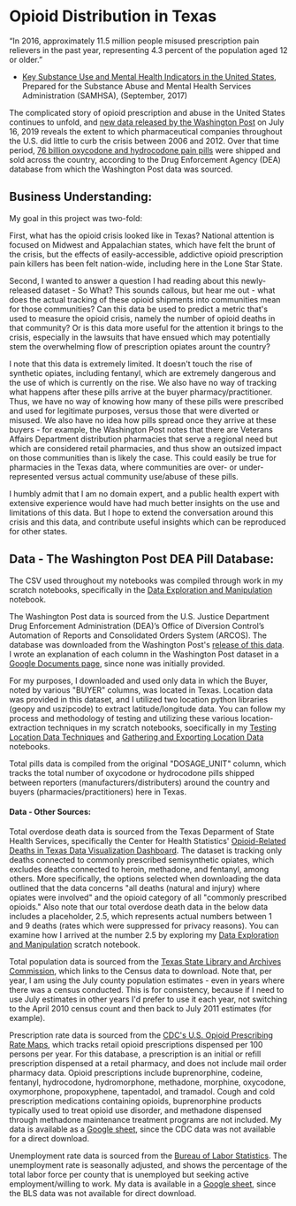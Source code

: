 # Opioid Distribution in Texas

“In 2016, approximately 11.5 million people misused prescription pain relievers in the past year, representing 4.3 percent of the population aged 12 or older.”
- [Key Substance Use and Mental Health Indicators in the United States](https://www.samhsa.gov/data/sites/default/files/NSDUH-FFR1-2016/NSDUH-FFR1-2016.htm#opioid3), Prepared for the Substance Abuse and Mental Health Services Administration (SAMHSA), (September, 2017)

The complicated story of opioid prescription and abuse in the United States continues to unfold, and [new data released by the Washington Post](https://www.washingtonpost.com/graphics/2019/investigations/dea-pain-pill-database/) on July 16, 2019 reveals the extent to which pharmaceutical companies throughout the U.S. did little to curb the crisis between 2006 and 2012. Over that time period, [76 billion oxycodone and hydrocodone pain pills](https://www.washingtonpost.com/investigations/76-billion-opioid-pills-newly-released-federal-data-unmasks-the-epidemic/2019/07/16/5f29fd62-a73e-11e9-86dd-d7f0e60391e9_story.html) were shipped and sold across the country, according to the Drug Enforcement Agency (DEA) database from which the Washington Post data was sourced. 


## Business Understanding:

My goal in this project was two-fold:

First, what has the opioid crisis looked like in Texas? National attention is focused on Midwest and Appalachian states, which have felt the brunt of the crisis, but the effects of easily-accessible, addictive opioid prescription pain killers has been felt nation-wide, including here in the Lone Star State. 

Second, I wanted to answer a question I had reading about this newly-released dataset - So What? This sounds callous, but hear me out - what does the actual tracking of these opioid shipments into communities mean for those communities? Can this data be used to predict a metric that's used to measure the opioid crisis, namely the number of opioid deaths in that community? Or is this data more useful for the attention it brings to the crisis, especially in the lawsuits that have ensued which may potentially stem the overwhelming flow of prescription opiates arount the country? 

I note that this data is extremely limited. It doesn't touch the rise of synthetic opiates, including fentanyl, which are extremely dangerous and the use of which is currently on the rise. We also have no way of tracking what happens after these pills arrive at the buyer pharmacy/practitioner. Thus, we have no way of knowing how many of these pills were prescribed and used for legitimate purposes, versus those that were diverted or misused. We also have no idea how pills spread once they arrive at these buyers - for example, the Washington Post notes that there are Veterans Affairs Department distribution pharmacies that serve a regional need but which are considered retail pharmacies, and thus show an outsized impact on those communities than is likely the case. This could easily be true for pharmacies in the Texas data, where communities are over- or under-represented versus actual community use/abuse of these pills.

I humbly admit that I am no domain expert, and a public health expert with extensive experience would have had much better insights on the use and limitations of this data. But I hope to extend the conversation around this crisis and this data, and contribute useful insights which can be reproduced for other states.
 
## Data - The Washington Post DEA Pill Database:

The CSV used throughout my notebooks was compiled through work in my scratch notebooks, specifically in the [Data Exploration and Manipulation](https://github.com/lindseyberlin/Opioid-Distribution-Texas/blob/master/scratch/Scratch_Data-Exploration-and-Manipulation.ipynb) notebook. 

The Washington Post data is sourced from the U.S. Justice Department Drug Enforcement Administration (DEA)’s Office of Diversion Control’s Automation of Reports and Consolidated Orders System (ARCOS). The database was downloaded from the Washington Post's [release of this data](https://www.washingtonpost.com/graphics/2019/investigations/dea-pain-pill-database/). I wrote an explanation of each column in the Washington Post dataset in a [Google Documents page](https://docs.google.com/document/d/1ArSId5WTNZzZHtLuDZetscE-hW45W-nFk-STeaXNFX8/edit#), since none was initially provided.

For my purposes, I downloaded and used only data in which the Buyer, noted by various "BUYER" columns, was located in Texas. Location data was provided in this dataset, and I utilized two location python libraries (geopy and uszipcode) to extract latitude/longitude data. You can follow my process and methodology of testing and utilizing these various location-extraction techniques in my scratch notebooks, soecifically in my [Testing Location Data Techniques](https://github.com/lindseyberlin/Opioid-Distribution-Texas/blob/master/scratch/Scratch_Testing-Location-Data-Techniques.ipynb) and [Gathering and Exporting Location Data](https://github.com/lindseyberlin/Opioid-Distribution-Texas/blob/master/scratch/Scratch_Gathering-Exporting-Location-Data.ipynb) notebooks.

Total pills data is compiled from the original "DOSAGE_UNIT" column, which tracks the total number of oxycodone or hydrocodone pills shipped between reporters (manufacturers/distributers) around the country and buyers (pharmacies/practitioners) here in Texas.

#### Data - Other Sources:

Total overdose death data is sourced from the Texas Deparment of State Health Services, specifically the Center for Health Statistics' [Opioid-Related Deaths in Texas Data Visualization Dashboard](http://healthdata.dshs.texas.gov/Opioids/Deaths). The dataset is tracking only deaths connected to commonly prescribed semisynthetic opiates, which excludes deaths connected to heroin, methadone, and fentanyl, among others. More specifically, the options selected when downloading the data outlined that the data concerns "all deaths (natural and injury) where opiates were involved" and the opioid category of all "commonly prescribed opioids." Also note that our total overdose death data in the below data includes a placeholder, 2.5, which represents actual numbers between 1 and 9 deaths (rates which were suppressed for privacy reasons). You can examine how I arrived at the number 2.5 by exploring my [Data Exploration and Manipulation](https://github.com/lindseyberlin/Opioid-Distribution-Texas/blob/master/scratch/Scratch_Data-Exploration-and-Manipulation.ipynb) scratch notebook.

Total population data is sourced from the [Texas State Library and Archives Commission](https://www.tsl.texas.gov/ref/abouttx/population.html), which links to the Census data to download. Note that, per year, I am using the July county population estimates - even in years where there was a census conducted. This is for consistency, because if I need to use July estimates in other years I'd prefer to use it each year, not switching to the April 2010 census count and then back to July 2011 estimates (for example).

Prescription rate data is sourced from the [CDC's U.S. Opioid Prescribing Rate Maps](https://www.cdc.gov/drugoverdose/maps/rxrate-maps.html), which tracks retail opioid prescriptions dispensed per 100 persons per year. For this database, a prescription is an initial or refill prescription dispensed at a retail pharmacy, and does not include mail order pharmacy data. Opioid prescriptions include buprenorphine, codeine, fentanyl, hydrocodone, hydromorphone, methadone, morphine, oxycodone, oxymorphone, propoxyphene, tapentadol, and tramadol. Cough and cold prescription medications containing opioids, buprenorphine products typically used to treat opioid use disorder, and methadone dispensed through methadone maintenance treatment programs are not included. My data is available as a [Google sheet](https://docs.google.com/spreadsheets/d/1fJWN3LYSLfiX_vkp4ONo0-dSyhKYmGvoYbmBOrp3PUk/edit?usp=sharing), since the CDC data was not available for a direct download.

Unemployment rate data is sourced from the [Bureau of Labor Statistics](https://data.bls.gov/lausmap/showMap.jsp). The unemployment rate is seasonally adjusted, and shows the percentage of the total labor force per county that is unemployed but seeking active employment/willing to work. My data is available in a [Google sheet](https://docs.google.com/spreadsheets/d/1BVljj8YRMTuZMQSyuwyd2LP2Y71-q-ryJSmkHgIgUbc/edit?usp=sharing), since the BLS data was not available for direct download.